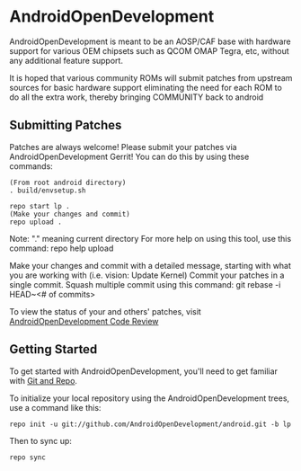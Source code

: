AndroidOpenDevelopment
===========

AndroidOpenDevelopment is meant to be an AOSP/CAF base with hardware support for various OEM chipsets
such as QCOM OMAP Tegra, etc, without any additional feature support.

It is hoped that various community ROMs will submit patches from upstream sources for basic hardware
support eliminating the need for each ROM to do all the extra work, thereby bringing COMMUNITY back
to android

Submitting Patches
------------------
Patches are always welcome!  Please submit your patches via AndroidOpenDevelopment Gerrit!
You can do this by using these commands:

    (From root android directory)
    . build/envsetup.sh

    repo start lp .
    (Make your changes and commit)
    repo upload .
Note: "." meaning current directory
For more help on using this tool, use this command: repo help upload

Make your changes and commit with a detailed message, starting with what you are working with (i.e. vision: Update Kernel)
Commit your patches in a single commit. Squash multiple commit using this command: git rebase -i HEAD~<# of commits>

To view the status of your and others' patches, visit [AndroidOpenDevelopment Code Review](http://review.androidopendevelopment.com/)


Getting Started
---------------

To get started with AndroidOpenDevelopment, you'll need to get
familiar with [Git and Repo](http://source.android.com/source/using-repo.html).

To initialize your local repository using the AndroidOpenDevelopment trees, use a command like this:

    repo init -u git://github.com/AndroidOpenDevelopment/android.git -b lp

Then to sync up:

    repo sync
